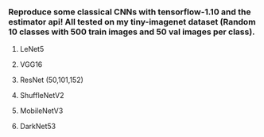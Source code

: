 ### Reproduce some classical CNNs with tensorflow-1.10 and the estimator api! All tested on my tiny-imagenet dataset (Random 10 classes with 500 train images and 50 val images per class).

1. LeNet5         

2. VGG16          

3. ResNet (50,101,152)            

4. ShuffleNetV2              

5. MobileNetV3            

6. DarkNet53            


